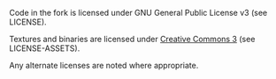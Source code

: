 Code in the fork is licensed under GNU General Public License v3 (see LICENSE).
 
Textures and binaries are licensed under [Creative Commons 3](http://creativecommons.org/licenses/by/3.0/) (see LICENSE-ASSETS).

Any alternate licenses are noted where appropriate.
